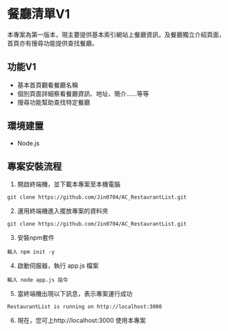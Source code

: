 # 餐廳清單V1
本專案為第一版本，現主要提供基本索引網站上餐廳資訊，及餐廳獨立介紹頁面，首頁亦有搜尋功能提供查找餐廳。

## 功能V1
  + 基本首頁觀看餐廳名稱
  + 個別頁面詳細察看餐廳資訊、地址、簡介......等等
  + 搜尋功能幫助查找特定餐廳

## 環境建置
  + Node.js

## 專案安裝流程
1. 開啟終端機，並下載本專案至本機電腦
```
git clone https://github.com/Jin0704/AC_RestaurantList.git
```
2. 運用終端機進入擺放專案的資料夾
```
git clone https://github.com/Jin0704/AC_RestaurantList.git
```
3. 安裝npm套件
```
輸入 npm init -y
```
4. 啟動伺服器，執行 app.js 檔案
```
輸入 node app.js 指令
```
5. 當終端機出現以下訊息，表示專案運行成功
```
RestaurantList is running on http://localhost:3000
```
6. 現在，您可上http://localhost:3000 使用本專案